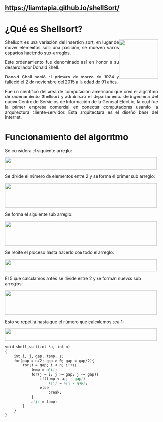 <style>background-color:#ffffff;</style>
## https://liamtapia.github.io/shellSort/
<h1>¿Qué es Shellsort?</h1>

<p align="justify"> <img src="https://liamtapia.github.io/shellSort/imagenes/imagen.png" style="float:right;width:128px;height:128px:"> 
Shellsort es una variación del Insertion sort, en lugar de mover elementos sólo una posición, se mueven varios espacios haciendo sub-arreglos.</p>

<p align="justify">Este ordenamiento fue  denominado así en honor a su desarrollador Donald Shell.</p>

<p align="justify">Donald Shell nació el primero de marzo de 1924 y falleció el 2 de noviembre del 2015 a la edad de 91 años. </p>

<p align="justify">Fue un científico del área de computación americano que creó el algoritmo de ordenamiento Shellsort y administró el departamento de ingeniería del nuevo Centro de Servicios de Información de la General Electric, la cual fue la primer empresa comercial en conectar computadoras usando la arquitectura cliente-servidor. Esta arquitectura es el diseño base del Internet.</p>

<h1>Funcionamiento del algoritmo</h1>
<p align="justify">Se considera el siguiente arreglo: </p>

<img src="https://liamtapia.github.io/shellSort/imagenes/ex1.JPG" width="500" height="40" class="center"> 

<p>Se divide el número de elementos entre 2 y se forma el primer sub arreglo: </p>

<img src="https://liamtapia.github.io/shellSort/imagenes/ex2.JPG" width="500" height="80" class="center"> 

<p>Se forma el siguiente sub arreglo: </p>

<img src="https://liamtapia.github.io/shellSort/imagenes/ex3.JPG" width="500" height="80" class="center"> 

<p>Se repite el proceso hasta hacerlo con todo el arreglo: </p>

<img src="https://liamtapia.github.io/shellSort/imagenes/ex4.JPG" width="500" height="40" class="center"> 

<p>El 5 que calculamos antes se divide entre 2 y se forman nuevos sub arreglos: </p>

<img src="https://liamtapia.github.io/shellSort/imagenes/ex5.JPG" width="500" height="80" class="center"> 

<p>Esto se repetirá hasta que el número que calculemos sea 1: </p>

<img src="https://liamtapia.github.io/shellSort/imagenes/ex6.JPG" width="500" height="40" class="center"> 

```markdown
void shell_sort(int *a, int n)
{
    int i, j, gap, temp, z;
    for(gap = n/2; gap > 0; gap = gap/2){
        for(i = gap; i < n; i++){
            temp = a[i];
            for(j = i; j >= gap; j -= gap){
                if(temp < a[j - gap])
                    a[j] = a[j - gap];
                else
                    break;
            }
            a[j] = temp;
        }
    }
}
```
<h1></h1>
